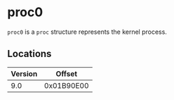 # proc0

`proc0` is a `proc` structure represents the kernel process.

## Locations

| Version | Offset     |
| ------- | ---------- |
| 9.0     | 0x01B90E00 |
